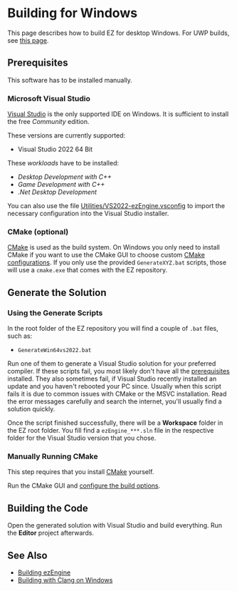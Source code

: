 # Building for Windows

This page describes how to build EZ for desktop Windows. For UWP builds, see [this page](build-uwp.md).

## Prerequisites

This software has to be installed manually.

### Microsoft Visual Studio

[Visual Studio](https://visualstudio.microsoft.com/downloads) is the only supported IDE on Windows. It is sufficient to install the free *Community* edition.

These versions are currently supported:

* Visual Studio 2022 64 Bit

These *workloads* have to be installed:

* *Desktop Development with C++*
* *Game Development with C++*
* *.Net Desktop Development*

You can also use the file [Utilities/VS2022-ezEngine.vsconfig](https://github.com/ezEngine/ezEngine/tree/dev/Utilities/VS2022-ezEngine.vsconfig) to import the necessary configuration into the Visual Studio installer.

### CMake (optional)

[CMake](https://cmake.org/) is used as the build system. On Windows you only need to install CMake if you want to use the CMake GUI to choose custom [CMake configurations](cmake-config.md). If you only use the provided `GenerateXYZ.bat` scripts, those will use a `cmake.exe` that comes with the EZ repository.

## Generate the Solution

### Using the Generate Scripts

In the root folder of the EZ repository you will find a couple of `.bat` files, such as:

* `GenerateWin64vs2022.bat`

Run one of them to generate a Visual Studio solution for your preferred compiler. If these scripts fail, you most likely don't have all the [prerequisites](#prerequisites) installed. They also sometimes fail, if Visual Studio recently installed an update and you haven't rebooted your PC since. Usually when this script fails it is due to common issues with CMake or the MSVC installation. Read the error messages carefully and search the internet, you'll usually find a solution quickly.

Once the script finished successfully, there will be a **Workspace** folder in the EZ root folder. You fill find a `ezEngine_***.sln` file in the respective folder for the Visual Studio version that you chose.

### Manually Running CMake

This step requires that you install [CMake](#cmake-optional) yourself.

Run the CMake GUI and [configure the build options](cmake-config.md).

## Building the Code

Open the generated solution with Visual Studio and build everything. Run the **Editor** project afterwards.

## See Also

* [Building ezEngine](building-ez.md)
* [Building with Clang on Windows](clang-on-windows.md)
